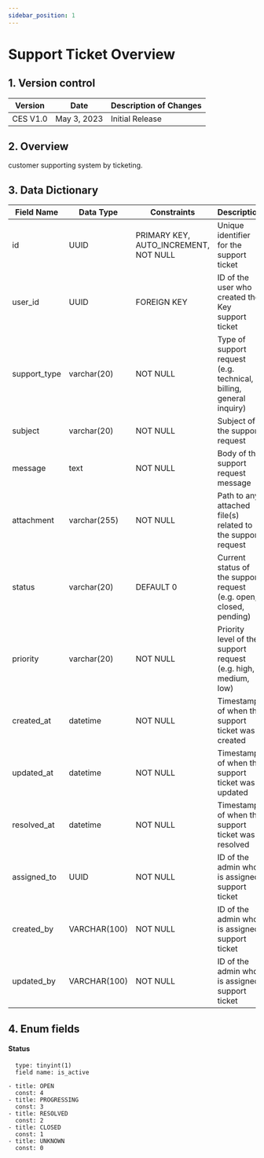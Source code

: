 ```yaml
---
sidebar_position: 1
---
```


# Support Ticket Overview

## 1. Version control

| Version     | Date        | Description of Changes      |
| ----------- | ----------- | --------------------------- |
| CES V1.0    | May 3, 2023 | Initial Release             |


## 2. Overview

customer supporting system by ticketing.

## 3. Data Dictionary

| Field Name           | Data Type    | Constraints                          | Description                                          |
| ------------------   | ------------ | ------------------------------------ | ---------------------------------------------------- |
| id                   | UUID         | PRIMARY KEY, AUTO_INCREMENT, NOT NULL| Unique identifier for the support ticket             |
| user_id              | UUID         | FOREIGN KEY                          | ID of the user who created the Key support ticket    |
| support_type         | varchar(20)  | NOT NULL               | Type of support request (e.g. technical, billing, general inquiry) |
| subject              | varchar(20)  | NOT NULL                             | Subject of the support request                       |
| message              | text         | NOT NULL                             | Body of the support request message                  |
| attachment           | varchar(255) | NOT NULL                       | Path to any attached file(s) related to the support request|
| status               | varchar(20)  | DEFAULT 0           | Current status of the support request (e.g. open, closed, pending)    |
| priority             | varchar(20)  | NOT NULL                | Priority level of the support request (e.g. high, medium, low)    |
| created_at           | datetime     | NOT NULL                             | Timestamp of when the support ticket was created     |
| updated_at           | datetime     | NOT NULL                             | Timestamp of when the support ticket was updated     |
| resolved_at          | datetime     | NOT NULL                             | Timestamp of when the support ticket was resolved    |
| assigned_to          | UUID         | NOT NULL                             | ID of the admin who is assigned support ticket       |
| created_by           | VARCHAR(100) | NOT NULL                             | ID of the admin who is assigned support ticket       |
| updated_by           | VARCHAR(100) | NOT NULL                             | ID of the admin who is assigned support ticket       |


## 4. Enum fields

#### **Status**


      type: tinyint(1)
      field name: is_active 

    - title: OPEN
      const: 4
    - title: PROGRESSING
      const: 3
    - title: RESOLVED
      const: 2
    - title: CLOSED
      const: 1
    - title: UNKNOWN
      const: 0